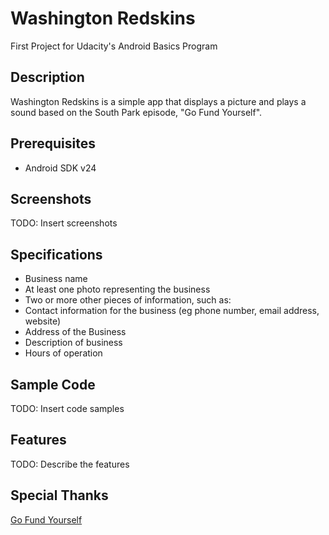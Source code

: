# Washington Redskins
First Project for Udacity's Android Basics Program

## Description

Washington Redskins is a simple app that displays a picture and plays a sound based on the South Park episode, "Go Fund Yourself".

## Prerequisites

* Android SDK v24

## Screenshots

TODO: Insert screenshots

## Specifications

* Business name
* At least one photo representing the business
* Two or more other pieces of information, such as:
 * Contact information for the business (eg phone number, email address, website)
 * Address of the Business
 * Description of business
 * Hours of operation

## Sample Code

TODO: Insert code samples

## Features

TODO: Describe the features

## Special Thanks

[Go Fund Yourself](https://www.wikiwand.com/en/Go_Fund_Yourself)